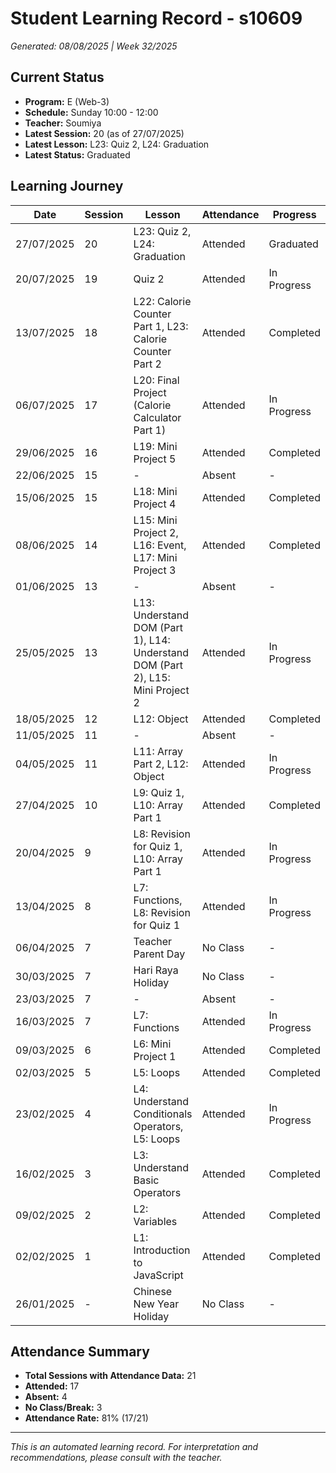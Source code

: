# Student Learning Record - s10609
*Generated: 08/08/2025 | Week 32/2025*

## Current Status
- **Program:** E (Web-3)
- **Schedule:** Sunday 10:00 - 12:00
- **Teacher:** Soumiya
- **Latest Session:** 20 (as of 27/07/2025)
- **Latest Lesson:** L23: Quiz 2, L24: Graduation
- **Latest Status:** Graduated

## Learning Journey
| Date | Session | Lesson | Attendance | Progress |
|------|---------|--------|------------|----------|
| 27/07/2025 | 20 | L23: Quiz 2, L24: Graduation | Attended | Graduated |
| 20/07/2025 | 19 | Quiz 2 | Attended | In Progress |
| 13/07/2025 | 18 | L22: Calorie Counter Part 1, L23: Calorie Counter Part 2 | Attended | Completed |
| 06/07/2025 | 17 | L20: Final Project (Calorie Calculator Part 1) | Attended | In Progress |
| 29/06/2025 | 16 | L19: Mini Project 5 | Attended | Completed |
| 22/06/2025 | 15 | - | Absent | - |
| 15/06/2025 | 15 | L18: Mini Project 4 | Attended | Completed |
| 08/06/2025 | 14 | L15: Mini Project 2, L16: Event, L17: Mini Project 3 | Attended | Completed |
| 01/06/2025 | 13 | - | Absent | - |
| 25/05/2025 | 13 | L13: Understand DOM (Part 1), L14: Understand DOM (Part 2), L15: Mini Project 2 | Attended | In Progress |
| 18/05/2025 | 12 | L12: Object | Attended | Completed |
| 11/05/2025 | 11 | - | Absent | - |
| 04/05/2025 | 11 | L11: Array Part 2, L12: Object | Attended | In Progress |
| 27/04/2025 | 10 | L9: Quiz 1, L10: Array Part 1 | Attended | Completed |
| 20/04/2025 | 9 | L8: Revision for Quiz 1, L10: Array Part 1 | Attended | In Progress |
| 13/04/2025 | 8 | L7: Functions, L8: Revision for Quiz 1 | Attended | In Progress |
| 06/04/2025 | 7 | Teacher Parent Day | No Class | - |
| 30/03/2025 | 7 | Hari Raya Holiday | No Class | - |
| 23/03/2025 | 7 | - | Absent | - |
| 16/03/2025 | 7 | L7: Functions | Attended | In Progress |
| 09/03/2025 | 6 | L6: Mini Project 1 | Attended | Completed |
| 02/03/2025 | 5 | L5: Loops | Attended | Completed |
| 23/02/2025 | 4 | L4: Understand Conditionals Operators, L5: Loops | Attended | In Progress |
| 16/02/2025 | 3 | L3: Understand Basic Operators | Attended | Completed |
| 09/02/2025 | 2 | L2: Variables | Attended | Completed |
| 02/02/2025 | 1 | L1: Introduction to JavaScript | Attended | Completed |
| 26/01/2025 | - | Chinese New Year Holiday | No Class | - |

## Attendance Summary
- **Total Sessions with Attendance Data:** 21
- **Attended:** 17
- **Absent:** 4
- **No Class/Break:** 3
- **Attendance Rate:** 81% (17/21)

---
*This is an automated learning record. For interpretation and recommendations, please consult with the teacher.*

